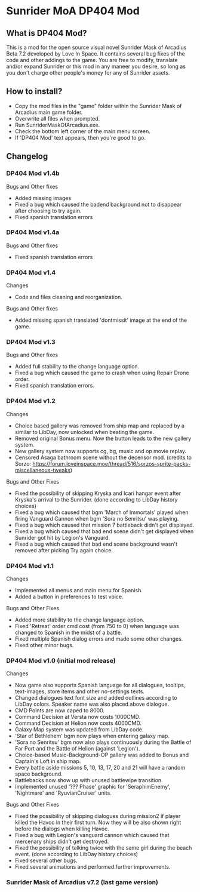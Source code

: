 # Sunrider MoA DP404 Mod

## What is DP404 Mod?
This is a mod for the open source visual novel Sunrider Mask of Arcadius Beta 7.2 developed by Love In Space.
It contains several bug fixes of the code and other addings to the game.
You are free to modify, translate and/or expand Sunrider or this mod in any maneer you desire, so long as you don't charge other people's money for any of Sunrider assets.

## How to install?
- Copy the mod files in the "game" folder within the Sunrider Mask of Arcadius main game folder.
- Overwrite all files when prompted.
- Run SunriderMaskOfArcadius.exe.
- Check the bottom left corner of the main menu screen.
- If 'DP404 Mod' text appears, then you're good to go.

## Changelog

### DP404 Mod v1.4b

Bugs and Other fixes
- Added missing images
- Fixed a bug which caused the badend background not to disappear after choosing to try again.
- Fixed spanish translation errors

### DP404 Mod v1.4a

Bugs and Other fixes
- Fixed spanish translation errors

### DP404 Mod v1.4

Changes
- Code and files cleaning and reorganization.

Bugs and Other fixes
- Added missing spanish translated 'dontmissit' image at the end of the game.

### DP404 Mod v1.3

Bugs and Other fixes
- Added full stability to the change language option.
- Fixed a bug which caused the game to crash when using Repair Drone order.
- Fixed spanish translation errors.

### DP404 Mod v1.2

Changes
- Choice based gallery was removed from ship map and replaced by a similar to LibDay, now unlocked when beating the game.
- Removed original Bonus menu. Now the button leads to the new gallery system.
- New gallery system now supports cg, bg, music and op movie replay.
- Censored Asaga bathroom scene without the decensor mod. (credits to Sorzo: https://forum.loveinspace.moe/thread/516/sorzos-sprite-packs-miscellaneous-tweaks)

Bugs and Other Fixes
- Fixed the possibility of skipping Kryska and Icari hangar event after Kryska's arrival to the Sunrider. (done according to LibDay history choices)
- Fixed a bug which caused that bgm 'March of Immortals' played when firing Vanguard Cannon when bgm 'Sora no Senritsu' was playing.
- Fixed a bug which caused that mission 7 battleback didn't get displayed.
- Fixed a bug which caused that bad end scene didn't get displayed when Sunrider got hit by Legion's Vanguard.
- Fixed a bug which caused that bad end scene background wasn't removed after picking Try again choice.

### DP404 Mod v1.1

Changes
- Implemented all menus and main menu for Spanish.
- Added a button in preferences to test voice.

Bugs and Other Fixes
- Added more stability to the change language option.
- Fixed 'Retreat' order cmd cost (from 750 to 0) when language was changed to Spanish in the midst of a battle.
- Fixed multiple Spanish dialog errors and made some other changes.
- Fixed other minor bugs.

### DP404 Mod v1.0 (initial mod release)

Changes
- Now game also supports Spanish language for all dialogues, tooltips, text-images, store items and other no-settings texts.
- Changed dialogues text font size and added outlines according to LibDay colors. Speaker name was also placed above dialogue.
- CMD Points are now caped to 8000.
- Command Decision at Versta now costs 1000CMD.
- Command Decision at Helion now costs 4000CMD.
- Galaxy Map system was updated from LibDay code.
- 'Star of Bethlehem' bgm now plays when entering galaxy map.
- 'Sora no Senritsu' bgm now also plays continuously during the Battle of Far Port and the Battle of Helion (against 'Legion').
- Choice-based Music-Background-OP gallery was added to Bonus and Captain's Loft in ship map.
- Every battle aside missions 5, 10, 13, 17, 20 and 21 will have a random space background.
- Battlebacks now show up with unused battlewipe transition.
- Implemented unused '??? Phase' graphic for 'SeraphimEnemy', 'Nightmare' and 'RyuvianCruiser' units.

Bugs and Other Fixes
- Fixed the possibility of skipping dialogues during mission2 if player killed the Havoc in their first turn. Now they will be also shown right before the dialogs when killing Havoc.
- Fixed a bug with Legion's vanguard cannon which caused that mercenary ships didn't get destroyed.
- Fixed the possibility of talking twice with the same girl during the beach event. (done according to LibDay history choices)
- Fixed several other bugs.
- Fixed several animations and performed further improvements.

### Sunrider Mask of Arcadius v7.2 (last game version)
